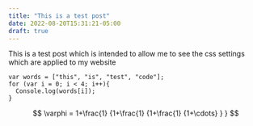 ```yaml
---
title: "This is a test post"
date: 2022-08-20T15:31:21-05:00
draft: true
---
```


This is a test post which is intended to allow me to see the css settings which are applied to my website

```
var words = ["this", "is", "test", "code"];
for (var i = 0; i < 4; i++){
  Console.log(words[i]);
}
```

$$
 \varphi = 1+\frac{1} {1+\frac{1} {1+\frac{1} {1+\cdots} } }
$$
